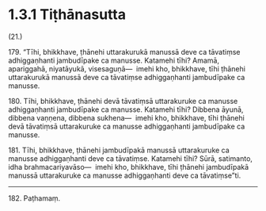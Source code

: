 

# 1.3.1 Tiṭhānasutta




(21.)

179\. “Tīhi, bhikkhave, ṭhānehi uttarakurukā manussā deve ca tāvatiṃse adhiggaṇhanti jambudīpake ca manusse. Katamehi tīhi? Amamā, apariggahā, niyatāyukā, visesaguṇā—  imehi kho, bhikkhave, tīhi ṭhānehi uttarakurukā manussā deve ca tāvatiṃse adhiggaṇhanti jambudīpake ca manusse.

180\. Tīhi, bhikkhave, ṭhānehi devā tāvatiṃsā uttarakuruke ca manusse adhiggaṇhanti jambudīpake ca manusse. Katamehi tīhi? Dibbena āyunā, dibbena vaṇṇena, dibbena sukhena—  imehi kho, bhikkhave, tīhi ṭhānehi devā tāvatiṃsā uttarakuruke ca manusse adhiggaṇhanti jambudīpake ca manusse.

181\. Tīhi, bhikkhave, ṭhānehi jambudīpakā manussā uttarakuruke ca manusse adhiggaṇhanti deve ca tāvatiṃse. Katamehi tīhi? Sūrā, satimanto, idha brahmacariyavāso—  imehi kho, bhikkhave, tīhi ṭhānehi jambudīpakā manussā uttarakuruke ca manusse adhiggaṇhanti deve ca tāvatiṃse”ti.

---

182\. Paṭhamaṃ.





